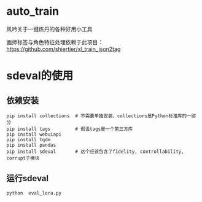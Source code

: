 # auto_train
风吟关于一键炼丹的各种好用小工具

画师标签与角色特征处理依赖于此项目：https://github.com/shiertier/xl_train_json2tag

# sdeval的使用
## 依赖安装
```
pip install collections  # 不需要单独安装，collections是Python标准库的一部分
pip install tags         # 假设tags是一个第三方库
pip install webuiapi
pip install tqdm
pip install pandas
pip install sdeval       # 这个应该包含了fidelity, controllability, corrupt子模块
```
## 运行sdeval
```
python  eval_lora.py
```
